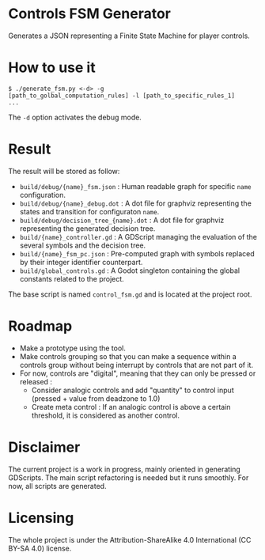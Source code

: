# Controls FSM Generator

Generates a JSON representing a Finite State Machine for player controls.

# How to use it

<code>$ ./generate_fsm.py <-d> -g [path_to_golbal_computation_rules] -l [path_to_specific_rules_1] ...</code>

The <code>-d</code> option activates the debug mode.

# Result

The result will be stored as follow:
- <code>build/debug/{name}_fsm.json</code> : Human readable graph for specific <code>name</code> configuration.
- <code>build/debug/{name}_debug.dot</code> : A dot file for graphviz representing the states and transition for configuraton <code>name</code>.
- <code>build/debug/decision_tree_{name}.dot</code> : A dot file for graphviz representing the generated decision tree.
- <code>build/{name}_controller.gd</code> : A GDScript managing the evaluation of the several symbols and the decision tree.
- <code>build/{name}_fsm_pc.json</code> : Pre-computed graph with symbols replaced by their integer identifier counterpart.
- <code>build/global_controls.gd</code> : A Godot singleton containing the global constants related to the project.

The base script is named <code>control_fsm.gd</code> and is located at the project root.

# Roadmap

- Make a prototype using the tool.
- Make controls grouping so that you can make a sequence within a controls group without being interrupt by controls that are not part of it.
- For now, controls are "digital", meaning that they can only be pressed or released :
  - Consider analogic controls and add "quantity" to control input (pressed + value from deadzone to 1.0)
  - Create meta control : If an analogic control is above a certain threshold, it is considered as another control.

# Disclaimer

The current project is a work in progress, mainly oriented in generating GDScripts.
The main script refactoring is needed but it runs smoothly.
For now, all scripts are generated.

# Licensing

The whole project is under the Attribution-ShareAlike 4.0 International (CC BY-SA 4.0) license.
